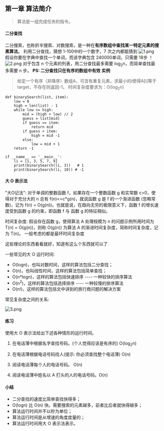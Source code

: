 ## 第一章 算法简介
>算法是一组完成任务的指令。
#### 二分查找
二分搜索，也称折半搜索、对数搜索，是一种在**有序数组中查找某一特定元素的搜素算法**。
利用二分查找，猜想 1-100中的一个数字，7 次之内都能猜到
![1.png](https://upload-images.jianshu.io/upload_images/6986382-3d5f90a58d8ac74d.png?imageMogr2/auto-orient/strip%7CimageView2/2/w/1240)
假设你要在字典中查找一个单词，而该字典包含 240000单词，只需要 18步 ！
![2.png](https://upload-images.jianshu.io/upload_images/6986382-5ca82ff9a5cca57e.png?imageMogr2/auto-orient/strip%7CimageView2/2/w/1240)
对于包含 n 个元素的列表，用二分查找最多需要 log<sub>2</sub>n，而简单查找最多需要 n 步。
**PS: 二分查找只在有序的数组中有效**
**实例**
>给定一个有序（非降序）数组A，可含有重复元素，求最小的i使得A[i]等于target，不存在则返回-1。
时间复杂度要求为：O(log<sub>2</sub>n)

	def binarySearch(list, item):
		low = 0
		high = len(list) - 1
		while low <= high:
			mid = (high + low) // 2
			guess = list[mid]
			if guess == item:
				return mid
			if guess > item:
				high = mid -1
			else:
				low = mid + 1
		return -1
	
	if __name__ == '__main__':
		li = [1, 3, 5, 7, 9]
		print(binarySearch(li, 3))   # 1
		print(binarySearch(li, 10)) # -1


#### 大 O 表示法
"大O记法": 对于单调的整数函数 f，如果存在一个整数函数 g 和实常数 c>0，使得对于充分大的 n 总有 f(n)<=c*g(n)，就说函数 g 是 f 的一个渐进函数 (忽略常数)，记为 f(n) = O(g(n))。也就是说，在趋向无穷的极限意义下，函数 f 的增长速度受到函数 g 的约束，即函数 f 与 函数 g 的特征相似。

时间复杂度: 假设存在函数 g，使得算法 A 处理规模为 n 的问题示例所用时间为 T(n) = O(g(n))，则称 O(g(n)) 为算法 A 的渐进时间复杂度，简称时间复杂度，记为 T(n)。 一般考虑的都是最坏时间复杂度

这些理论的东西看看就好，知道有这么个东西就可以了

一些常见的大 O 运行时间:
- O(logn)，也叫对数时间，这样的算法包括二分查找；
- O(n)，也叫线性时间，这样的算法包括简单查找；
- O(n*logn)，这样的算法包括快速排序 ---- 一种较快的排序算法
- O(n<sup>2</sup>)，这样的算法包括选择排序 ---- 一种较慢的排序算法
- O(n!)，这样的算法包括文中讲到的旅行商问题的解决方案

常见复杂度之间的关系:

![3.png](https://upload-images.jianshu.io/upload_images/6986382-9e6aaf8daf6f0569.png?imageMogr2/auto-orient/strip%7CimageView2/2/w/1240)
#### 练习
使用大 O 表示法给出下述各种情形的运行时间。

1. 在电话薄中根据名字查找号码。(个人觉得应该是有序的) O(log<sub>2</sub>n)

2. 在电话薄根据电话号码找人(提示: 你必须查找整个电话薄) O(n)

3. 阅读电话薄每个人的电话号码。 O(n)

4. 阅读电话薄中姓名以 A 打头的人的电话号码。O(n)
#### 小结
- 二分查找的速度比简单查找快得多；
- O(logn) 比 O(n) 快。需要搜索的元素越多，前者比后者就快得越多；
- 算法运行时间并不以秒为单位；
- 算法运行时间是从增速的角度度量的；
- 算法运行时间用大 O 表示法表示。









